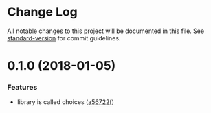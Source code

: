 # Change Log

All notable changes to this project will be documented in this file. See [standard-version](https://github.com/conventional-changelog/standard-version) for commit guidelines.

<a name="0.1.0"></a>
# 0.1.0 (2018-01-05)


### Features

* library is called choices ([a56722f](https://github.com/sebinsua/react-choices/commit/a56722f))
